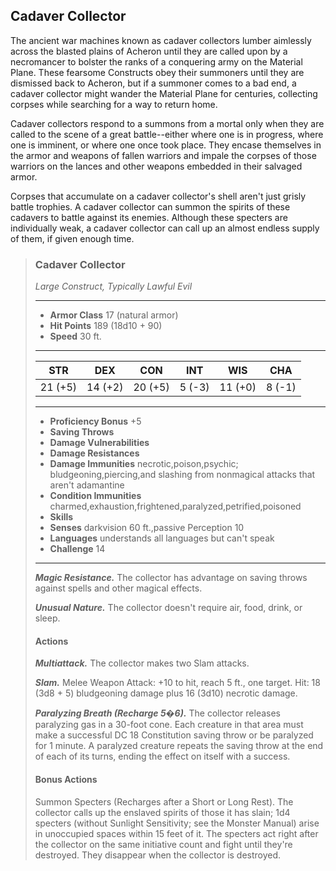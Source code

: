 ## Cadaver Collector
The ancient war machines known as cadaver collectors lumber aimlessly across the blasted plains of Acheron until they are called upon by a necromancer to bolster the ranks of a conquering army on the Material Plane. These fearsome Constructs obey their summoners until they are dismissed back to Acheron, but if a summoner comes to a bad end, a cadaver collector might wander the Material Plane for centuries, collecting corpses while searching for a way to return home.

Cadaver collectors respond to a summons from a mortal only when they are called to the scene of a great battle--either where one is in progress, where one is imminent, or where one once took place. They encase themselves in the armor and weapons of fallen warriors and impale the corpses of those warriors on the lances and other weapons embedded in their salvaged armor.

Corpses that accumulate on a cadaver collector's shell aren't just grisly battle trophies. A cadaver collector can summon the spirits of these cadavers to battle against its enemies. Although these specters are individually weak, a cadaver collector can call up an almost endless supply of them, if given enough time.

>### Cadaver Collector
>*Large Construct, Typically Lawful Evil*
>___
>- **Armor Class** 17 (natural armor)
>- **Hit Points** 189 (18d10 + 90)
>- **Speed** 30 ft.
>___
>|**STR**|**DEX**|**CON**|**INT**|**WIS**|**CHA**|
>|:---:|:---:|:---:|:---:|:---:|:---:|
>|21 (+5)|14 (+2)|20 (+5)|5 (-3)|11 (+0)|8 (-1)|
>
>___
>- **Proficiency Bonus** +5
>- **Saving Throws** 
>- **Damage Vulnerabilities** 
>- **Damage Resistances** 
>- **Damage Immunities** necrotic,poison,psychic; bludgeoning,piercing,and slashing from nonmagical attacks that aren't adamantine
>- **Condition Immunities** charmed,exhaustion,frightened,paralyzed,petrified,poisoned
>- **Skills** 
>- **Senses** darkvision 60 ft.,passive Perception 10
>- **Languages** understands all languages but can't speak
>- **Challenge** 14
>___
>***Magic Resistance.*** The collector has advantage on saving throws against spells and other magical effects.
>
>***Unusual Nature.*** The collector doesn't require air, food, drink, or sleep.
>
>#### Actions
>***Multiattack.*** The collector makes two Slam attacks.
>
>***Slam.*** Melee Weapon Attack: +10 to hit, reach 5 ft., one target. Hit: 18 (3d8 + 5) bludgeoning damage plus 16 (3d10) necrotic damage.
>
>***Paralyzing Breath (Recharge 5�6).*** The collector releases paralyzing gas in a 30-foot cone. Each creature in that area must make a successful DC 18 Constitution saving throw or be paralyzed for 1 minute. A paralyzed creature repeats the saving throw at the end of each of its turns, ending the effect on itself with a success.
>
>#### Bonus Actions
>Summon Specters (Recharges after a Short or Long Rest). The collector calls up the enslaved spirits of those it has slain; 1d4 specters (without Sunlight Sensitivity; see the Monster Manual) arise in unoccupied spaces within 15 feet of it. The specters act right after the collector on the same initiative count and fight until they're destroyed. They disappear when the collector is destroyed.
>
